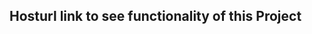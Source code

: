 Hosturl link to see functionality of this Project
-------------------------------------------------

